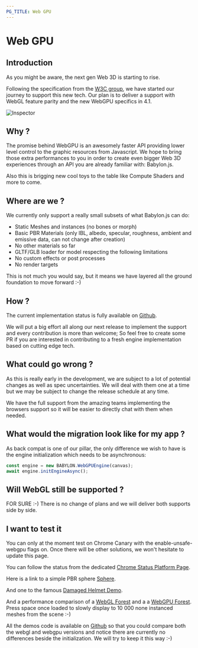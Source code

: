 ```yaml
---
PG_TITLE: Web GPU
---
```


# Web GPU

## Introduction
As you might be aware, the next gen Web 3D is starting to rise.

Following the specification from the [W3C group](https://github.com/gpuweb/gpuweb), we have started our journey to support this new tech. Our plan is to deliver a support with WebGL feature parity and  the new WebGPU specifics in 4.1.

![Inspector](/img/extensions/WebGPU.png)

## Why ?
The promise behind WebGPU is an awesomely faster API providing lower level control to the graphic resources from Javascript. We hope to bring those extra performances to you in order to create even bigger Web 3D experiences through an API you are already familiar with: Babylon.js.

Also this is brigging new cool toys to the table like Compute Shaders and more to come.

## Where are we ?

We currently only support a really small subsets of what Babylon.js can do:
* Static Meshes and instances (no bones or morph)
* Basic PBR Materials (only IBL, albedo, specular, roughness, ambient and emissive data, can not change after creation)
* No other materials so far
* GLTF/GLB loader for model respecting the following limitations
* No custom effects or post processes
* No render targets

This is not much you would say, but it means we have layered all the ground foundation to move forward :-)

## How ?
The current implementation status is fully available on [Github](https://github.com/BabylonJS/Babylon.js/tree/WebGPU).

We will put a big effort all along our next release to implement the support and every contribution is more than welcome; So feel free to create some PR if you are interested in contributing to a fresh engine implementation based on cutting edge tech.

## What could go wrong ?
As this is really early in the development, we are subject to a lot of potential changes as well as spec uncertainties. We will deal with them one at a time but we may be subject to change the release schedule at any time.

We have the full support from the amazing teams implementing the browsers support so it will be easier to directly chat with them when needed.

## What would the migration look like for my app ?
As back compat is one of our pillar, the only difference we wish to have is the engine initialization which needs to be asynchronous:

```javascript
const engine = new BABYLON.WebGPUEngine(canvas);
await engine.initEngineAsync();
```

## Will WebGL still be supported ?
FOR SURE :-) There is no change of plans and we will deliver both supports side by side.

## I want to test it
You can only at the moment test on Chrome Canary with the enable-unsafe-webgpu flags on. Once there will be other solutions, we won't hesitate to update this page.

You can follow the status from the dedicated [Chrome Status Platform Page](https://www.chromestatus.com/feature/6213121689518080).

Here is a link to a simple PBR sphere [Sphere](https://www.babylonjs.com/demos/WebGPU/oneSphereWebGPU.html).

And one to the famous [Damaged Helmet Demo](https://www.babylonjs.com/demos/WebGPU/oneHelmetWebGPU.html).

And a performance comparison of a [WebGL Forest](https://www.babylonjs.com/demos/WebGPU/forestWebGL.html) and a a [WebGPU Forest](https://www.babylonjs.com/demos/WebGPU/forestWebGPU.html). Press space once loaded to slowly display to 10 000 none instanced meshes from the scene :-)

All the demos code is available on [Github](https://github.com/BabylonJS/Website/tree/master/build/Demos/WebGPU) so that you could compare both the webgl and webgpu versions and notice there are currently no differences beside the initialization. We will try to keep it this way :-)